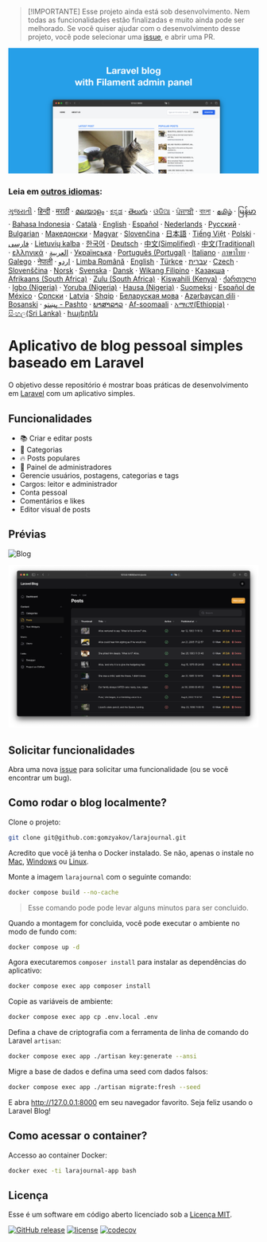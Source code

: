 >[!IMPORTANTE]
>Esse projeto ainda está sob desenvolvimento. Nem todas as funcionalidades estão finalizadas e muito ainda pode ser melhorado. Se você quiser ajudar com o desenvolvimento desse projeto, você pode selecionar uma [issue](https://github.com/gomzyakov/larajournal/issues), e abrir uma PR.

![Aplicativo de blog pessoal simples feito em Laravel e MySQL](/docs/social-preview-en.png)

### Leia em [outros idiomas](./translations/Translations.md):

[ગુજરાતી](translations/README.guj.md)
&middot; [हिन्दी](translations/README.hi.md)
&middot; [मराठी](translations/README.mr.md)
&middot; [മലയാളം](translations/README.ml.md)
&middot; [ಕನ್ನಡ](translations/README.ka.md)
&middot; [తెలుగు](translations/README.te.md)
&middot; [ଓଡିଆ](translations/README.od.md)
&middot; [ਪੰਜਾਬੀ](translations/README.pb.md)
&middot; [বাংলা](translations/README.bn.md)
&middot; [தமிழ்](translations/README.ta.md)
&middot; [မြန်မာ](translations/README.mm_unicode.md)
&middot; [Bahasa Indonesia](translations/README.id.md)
&middot; [Català](translations/README.ca.md)
&middot; [English](/README.md)
&middot; [Español](translations/README.es.md)
&middot; [Nederlands](translations/README.nl.md)
&middot; [Русский](translations/README.ru.md)
&middot; [Bulgarian](translations/README.bg.md)
&middot; [Македонски](translations/README.mk.md)
&middot; [Magyar](translations/README.hu.md)
&middot; [Slovenčina](translations/README.slk.md)
&middot; [日本語](translations/README.ja.md)
&middot; [Tiếng Việt](translations/README.vn.md)
&middot; [Polski](translations/README.pl.md)
&middot; [فارسی](translations/README.fa.md)
&middot; [Lietuvių kalba](translations/README.lt.md)
&middot; [한국어](translations/README.ko.md)
&middot; [Deutsch](translations/README.de.md)
&middot; [中文(Simplified)](translations/README.zh-cn.md)
&middot; [中文(Traditional)](translations/README.zh-tw.md)
&middot; [ελληνικά](translations/README.gr.md)
&middot; [العربية](translations/README.ar.md)
&middot; [Українська](translations/README.ua.md)
&middot; [Português (Portugal)](translations/README.pt-pt.md)
&middot; [Italiano](translations/README.it.md)
&middot; [ภาษาไทย](translations/README.th.md)
&middot; [Galego](translations/README.gl.md)
&middot; [नेपाली](translations/README.np.md)
&middot; [اردو](translations/README.ur.md)
&middot; [Limba Română](translations/README.ro.md)
&middot; [English](README.md)
&middot; [Türkçe](translations/README.tr.md)
&middot; [עברית](translations/README.hb.md)
&middot; [Czech](translations/README.cs.md)
&middot; [Slovenščina](translations/README.sl.md)
&middot; [Norsk](translations/README.no.md)
&middot; [Svenska](translations/README.se.md)
&middot; [Dansk](translations/README.da.md)
&middot; [Wikang Filipino](translations/README.tl.md)
&middot; [Қазақша](translations/README.kz.md)
&middot; [Afrikaans (South Africa)](translations/README.afk.md)
&middot; [Zulu (South Africa)](translations/README.zul.md)
&middot; [Kiswahili (Kenya)](translations/README.kws.md)
&middot; [ქართული](translations/README.ge.md)
&middot; [Igbo (Nigeria)](translations/README.igb.md)
&middot; [Yoruba (Nigeria)](translations/README.yor.md)
&middot; [Hausa (Nigeria)](translations/README.hau.md)
&middot; [Suomeksi](translations/README.fi.md)
&middot; [Español de México](translations/README.mx.md)
&middot; [Српски](translations/README.sr.md)
&middot; [Latvia](translations/README.lv.md)
&middot; [Shqip](translations/README.al.md)
&middot; [Беларуская мова](translations/README.by.md)
&middot; [Azərbaycan dili](translations/README.aze.md)
&middot; [Bosanski](translations/README.bih.md)
&middot; [پښتو - Pashto](translations/README.ps.md)
&middot; [ພາສາລາວ](translations/README.la.md)
&middot; [Af-soomaali](translations/README.so.md)
&middot; [አማርኛ(Ethiopia)](translations/README.am.md)
&middot; [සිංහල(Sri Lanka)](translations/README.si.md)
&middot; [հայերեն](translations/README.arm.md)

# Aplicativo de blog pessoal simples baseado em Laravel

O objetivo desse repositório é mostrar boas práticas de desenvolvimento em [Laravel](https://laravel.com) com um aplicativo simples.

## Funcionalidades

- 📚 Criar e editar posts
- 🥑 Categorias
- 🔥 Posts populares
- 🎉 Painel de administradores
- Gerencie usuários, postagens, categorias e tags
- Cargos: leitor e administrador
- Conta pessoal
- Comentários e likes
- Editor visual de posts

## Prévias

![Blog](/docs/screenshot-main-page.png)

![Blog](/docs/screenshot-admin-panel.png)

## Solicitar funcionalidades

Abra uma nova [issue](https://github.com/gomzyakov/larajournal/issues) para solicitar uma funcionalidade (ou se você encontrar um bug).

## Como rodar o blog localmente? 

Clone o projeto:

```bash
git clone git@github.com:gomzyakov/larajournal.git
```

Acredito que você já tenha o Docker instalado. Se não, apenas o instale no [Mac](https://docs.docker.com/desktop/install/mac-install/), [Windows](https://docs.docker.com/desktop/install/windows-install/) ou [Linux](https://docs.docker.com/desktop/install/linux-install/).

Monte a imagem `larajournal` com o seguinte comando:

```bash
docker compose build --no-cache
```

>Esse comando pode pode levar alguns minutos para ser concluido.

Quando a montagem for concluida, você pode executar o ambiente no modo de fundo com:

```bash
docker compose up -d
```

Agora executaremos `composer install` para instalar as dependências do aplicativo:

```bash
docker compose exec app composer install
```

Copie as variáveis de ambiente:

```bash
docker compose exec app cp .env.local .env
```

Defina a chave de criptografia com a ferramenta de linha de comando do Laravel `artisan`:

```bash
docker compose exec app ./artisan key:generate --ansi
```

Migre a base de dados e defina uma seed com dados falsos:

```bash
docker compose exec app ./artisan migrate:fresh --seed
```

E abra http://127.0.0.1:8000 em seu navegador favorito. Seja feliz usando o Laravel Blog!

## Como acessar o container?

Accesso ao container Docker:

```bash
docker exec -ti larajournal-app bash
```

## Licença

Esse é um software em código aberto licenciado sob a [Licença MIT](https://github.com/gomzyakov/php-code-style/blob/main/LICENSE).


[![GitHub release](https://img.shields.io/github/release/gomzyakov/larajournal.svg)](https://github.com/gomzyakov/larajournal/releases/latest)
[![license](https://img.shields.io/badge/License-MIT-green.svg)](https://github.com/gomzyakov/larajournal/blob/development/LICENSE)
[![codecov](https://codecov.io/gh/gomzyakov/larajournal/branch/main/graph/badge.svg?token=4CYTVMVUYV)](https://codecov.io/gh/gomzyakov/larajournal)
